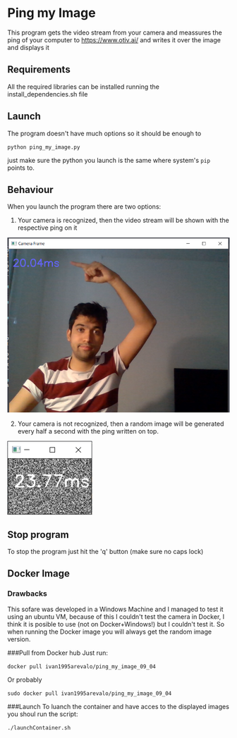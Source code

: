 # Ping my Image
This program gets the video stream from your camera and meassures the ping of your computer to https://www.otiv.ai/ and writes it over the image and displays it

## Requirements
All the required libraries can be installed running the install_dependencies.sh file

## Launch
The program doesn't have much options so it should be enough to
```
python ping_my_image.py
```

just make sure the python you launch is the same where system's `pip` points to. 

## Behaviour
When you launch the program there are two options: 

1. Your camera is recognized, then the video stream will be shown with the respective ping on it

![ImageOfCameraStream](SampleImages/example1.png)

2. Your camera is not recognized, then a random image will be generated every half a second with the ping written on top. 

![ImageOfRandomStream](SampleImages/example2.png)

## Stop program 
To stop the program just hit the 'q' button (make sure no caps lock) 

## Docker Image
### Drawbacks
This sofare was developed in a Windows Machine and I managed to test it using an ubuntu VM, because of this I couldn't test the camera in Docker, I think it is posible to use (not on Docker+Windows!) but I couldn't test it. So when running the Docker image you will always get the random image version.

###Pull from Docker hub 
Just run:
```
docker pull ivan1995arevalo/ping_my_image_09_04
```
Or probably 
```
sudo docker pull ivan1995arevalo/ping_my_image_09_04
```

###Launch
To luanch the container and have acces to the displayed images you shoul run the script:
```
./launchContainer.sh
```


 
